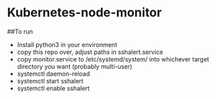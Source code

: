 # Kubernetes-node-monitor

##To run
* Install python3 in your environment
* copy this repo over, adjust paths in sshalert.service
* copy monitor.service to /etc/systemd/system/ into whichever target directory you want (probably multi-user)
* systemctl daemon-reload
* systemctl start sshalert
* systemctl enable sshalert
